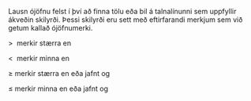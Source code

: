 Lausn ójöfnu felst í því að finna tölu eða bil á talnalínunni sem uppfyllir ákveðin skilyrði. Þessi skilyrði eru sett með eftirfarandi merkjum sem við getum kallað ójöfnumerki.

$>$  merkir stærra en

$<$  merkir minna en

$\geq$ merkir stærra en eða jafnt og

 $\leq$ merkir minna en eða jafnt og